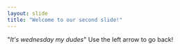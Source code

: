```yaml
---
layout: slide
title: "Welcome to our second slide!"
---
```

"*It's wednesday my dudes*"
Use the left arrow to go back!
